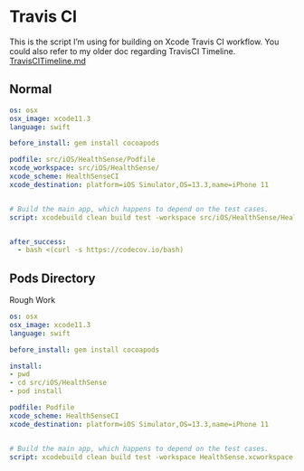 # Travis CI 

This is the script I’m using for building on Xcode Travis CI workflow.
You could also refer to my older doc regarding TravisCI Timeline.
[TravisCITimeline.md](./TravisCITimeline.md)


## Normal
```YAML
os: osx
osx_image: xcode11.3
language: swift

before_install: gem install cocoapods

podfile: src/iOS/HealthSense/Podfile
xcode_workspace: src/iOS/HealthSense/
xcode_scheme: HealthSenseCI
xcode_destination: platform=iOS Simulator,OS=13.3,name=iPhone 11


# Build the main app, which happens to depend on the test cases.
script: xcodebuild clean build test -workspace src/iOS/HealthSense/HealthSense.xcworkspace -scheme HealthSenseCI -destination "platform=iOS Simulator,OS=13.3,name=iPhone 11" ONLY_ACTIVE_ARCH=NO CODE_SIGNING_REQUIRED=NO -skip-testing:HealthSenseUITests


after_success:
  - bash <(curl -s https://codecov.io/bash)
```


## Pods Directory

Rough Work

```yml
os: osx
osx_image: xcode11.3
language: swift

before_install: gem install cocoapods

install:
- pwd
- cd src/iOS/HealthSense
- pod install

podfile: Podfile
xcode_scheme: HealthSenseCI
xcode_destination: platform=iOS Simulator,OS=13.3,name=iPhone 11


# Build the main app, which happens to depend on the test cases.
script: xcodebuild clean build test -workspace HealthSense.xcworkspace -scheme HealthSenseCI -destination "platform=iOS Simulator,OS=13.3,name=iPhone 11" ONLY_ACTIVE_ARCH=NO CODE_SIGNING_REQUIRED=NO -skip-testing:HealthSenseUITests

```